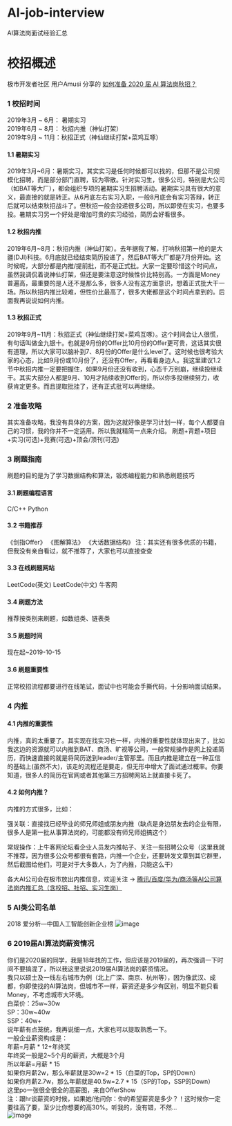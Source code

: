 # AI-job-interview
AI算法岗面试经验汇总

# 校招概述

极市开发者社区 用户Amusi 分享的 [如何准备 2020 届 AI 算法岗秋招？](http://bbs.cvmart.net/topics/236/AI-job)  

### 1 校招时间
2019年3月 ~ 6月： 暑期实习<br>
2019年6月 ~ 8月： 秋招内推（神仙打架）<br>
2019年9月 ~ 11月：秋招正式（神仙继续打架+菜鸡互啄）<br>

#### 1.1 暑期实习
2019年3月~6月：暑期实习。其实实习是任何时候都可以找的，但那不是公司规模化招聘，而是部分部门直聘，较为零散。针对实习生，很多公司，特别是大公司（如BAT等大厂），都会组织专项的暑期实习生招聘活动。暑期实习具有很大的意义，最直接的就是转正。从6月底左右实习入职，一般8月底会有实习答辩，转正后就可以结束秋招战斗了。但秋招一般会投递很多公司，所以即使在实习，也要多投。暑期实习另一个好处是增加可贵的实习经验，简历会好看很多。

#### 1.2 秋招内推
2019年6月~8月：秋招内推（神仙打架）。去年据我了解，打响秋招第一枪的是大疆(DJI)科技。6月底就已经结束简历投递了，然后BAT等大厂都是7月份开始。这时候呢，大部分都是内推/提前批，而不是正式批。大家一定要珍惜这个时间点，虽然我调侃着说神仙打架，但还是要注意这时候性价比特别高。一方面是Money普遍高，最重要的是人还不是那么多，很多人没有这方面意识，想着正式批大干一场。所以秋招内推比较难，但性价比最高了，很多大佬都是这个时间点拿到的。后面我再说说如何内推。

#### 1.3 秋招正式
2019年9月~11月：秋招正式（神仙继续打架+菜鸡互啄）。这个时间会让人很慌，有句话叫做金九银十。也就是9月份的Offer比10月份的Offer更可贵，这话其实很有道理，所以大家可以脑补到7、8月份的Offer是什么level了。这时候也很考验大家的心态，比如9月份或10月份了，还没有Offer，再看看身边人。我这里建议1.2节中秋招内推一定要把握住，如果9月份还没有收到，心态千万别崩，继续投继续干。其实大部分人都是9月、10月才陆续收到Offer的，所以你多投继续努力，收获肯定更多。而且提取批挂了，还有正式批可以再继续。

### 2 准备攻略
其实准备攻略，我没有具体的方案，因为这就好像是学习计划一样，每个人都要自己的习惯，我的你并不一定适用。所以我就精简一点来介绍。
刷题+背题+项目+实习(可选)+竞赛(可选)+顶会/顶刊(可选)

### 3 刷题指南
刷题的目的是为了学习数据结构和算法，锻炼编程能力和熟悉刷题技巧

#### 3.1 刷题编程语言
C/C++
Python

#### 3.2 书籍推荐
《剑指Offer》
《图解算法》
《大话数据结构》
注：其实还有很多优质的书籍，但我没有亲自看过，就不推荐了，大家也可以直接查查

#### 3.3 在线刷题网站
LeetCode(英文)
LeetCode(中文)
牛客网

#### 3.4 刷题方法
推荐按类别来刷题，如数组类、链表类

#### 3.5 刷题时间
现在起~2019-10-15

#### 3.6 刷题重要性
正常校招流程都要进行在线笔试，面试中也可能会手撕代码，十分影响面试结果。

### 4 内推
#### 4.1 内推的重要性

内推，真的太重要了。其实现在找实习也一样，内推的重要性就体现出来了，比如我这边的资源就可以内推到BAT、商汤、旷视等公司，一般常规操作是网上投递简历，而快速直接的就是将简历送到leader/主管那里。而且内推是建立在一种互信的基础上(虽然不大)，该走的流程还是要走，但无形中增大了面试通过概率。你要知道，很多人的简历在官网或者其他第三方招聘网站上就直接卡死了。

#### 4.2 如何内推？

内推的方式很多，比如：<br>

强关联：直接找已经毕业的师兄师姐或朋友内推（缺点是身边朋友去的企业有限，很多人是第一批从事算法岗的，可能都没有师兄师姐搞这个）<br>

常规操作：上牛客网论坛看企业人员发内推帖子、关注一些招聘公众号（这里我就不推荐，因为很多公众号都很有套路，内推一个企业，还要转发文章到其它群里，然后截图给他们，可是对于大多数人，为了内推，只能这么干）<br>

各大AI公司会在极市放出内推信息，欢迎关注 → [腾讯/百度/华为/商汤等AI公司算法岗内推汇总（含校招、社招、实习生岗）](https://github.com/extreme-assistant/AI-job-ads)

### 5 AI类公司名单
2018 爱分析—中国人工智能创新企业榜 ![image](https://github.com/extreme-assistant/AI-job-interview/blob/master/image/1.png)

### 6 2019届AI算法岗薪资情况
你们是2020届的同学，我是18年找的工作，但应该是2019届的，再次强调一下时间不要搞混了，所以我这里说说2019届AI算法岗的薪资情况。<br>
我只以硕士及一线左右城市为例（北上广深、南京、杭州等），因为像武汉、成都，你即使找的AI算法岗，但城市不一样，薪资还是多少有区别，明显不能只看Money，不考虑城市大环境。<br>
白菜价：25w~30w<br>
SP：30w~40w<br>
SSP：40w+<br>
说年薪有点笼统，我再说细一点，大家也可以提取熟悉一下。<br>
一般企业薪资构成是：<br>
年薪=月薪 * 12+年终奖<br>
年终奖一般是2~5个月的薪资，大概是3个月<br>
所以年薪=月薪 * 15<br>
如果你月薪2w，那么年薪就是30w=2 * 15（白菜的Top，SP的Down）<br>
如果你月薪2.7w，那么年薪就是40.5w=2.7 * 15（SP的Top，SSP的Down）<br>
这里po一张很全很全的高薪图，来自OfferShow<br>
注：跟hr谈薪资的时候，如果她/他问你：你的希望薪资是多少？！这时候你一定要往高了要，至少比你想要的高30%。听我的，没有错，不然...<br>
![image](https://github.com/extreme-assistant/AI-job-interview/blob/master/image/2.png)


